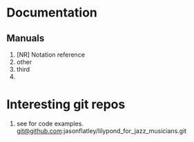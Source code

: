 # Documentation

## Manuals

1. [NR] Notation reference
2. other
3. third
4.


# Interesting git repos

1. see for code examples. git@github.com:jasonflatley/lilypond_for_jazz_musicians.git
